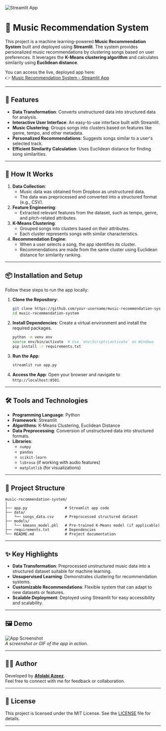 ![Streamlit App](https://img.shields.io/badge/Streamlit-App-deployed-blue)


# 🎵 Music Recommendation System  

This project is a machine learning-powered **Music Recommendation System** built and deployed using **Streamlit**. The system provides personalized music recommendations by clustering songs based on user preferences. It leverages the **K-Means clustering algorithm** and calculates similarity using **Euclidean distance**.

You can access the live, deployed app here:  
👉 [Music Recommendation System - Streamlit App](https://music-recomendation-system-7zukmujcfsxxtappgzo9b3a.streamlit.app/)

---

## 🌟 Features
- **Data Transformation**: Converts unstructured data into structured data for analysis.
- **Interactive User Interface**: An easy-to-use interface built with Streamlit.
- **Music Clustering**: Groups songs into clusters based on features like genre, tempo, and other metadata.
- **Personalized Recommendations**: Suggests songs similar to a user's selected track.
- **Efficient Similarity Calculation**: Uses Euclidean distance for finding song similarities.

---

## 🚀 How It Works
1. **Data Collection**:
   - Music data was obtained from Dropbox as unstructured data.
   - The data was preprocessed and converted into a structured format (e.g., CSV).
2. **Feature Engineering**:
   - Extracted relevant features from the dataset, such as tempo, genre, and pitch-related attributes.
3. **K-Means Clustering**:
   - Grouped songs into clusters based on their attributes.
   - Each cluster represents songs with similar characteristics.
4. **Recommendation Engine**:
   - When a user selects a song, the app identifies its cluster.
   - Recommendations are made from the same cluster using Euclidean distance for similarity ranking.

---

## 📦 Installation and Setup
Follow these steps to run the app locally:

1. **Clone the Repository**:
   ```bash
   git clone https://github.com/your-username/music-recommendation-system.git
   cd music-recommendation-system
   ```

2. **Install Dependencies**:
   Create a virtual environment and install the required packages.
   ```bash
   python -m venv env
   source env/bin/activate  # Use `env\Scripts\activate` on Windows
   pip install -r requirements.txt
   ```

3. **Run the App**:
   ```bash
   streamlit run app.py
   ```

4. **Access the App**:
   Open your browser and navigate to `http://localhost:8501`.

---

## 🛠 Tools and Technologies
- **Programming Language**: Python
- **Framework**: Streamlit
- **Algorithms**: K-Means Clustering, Euclidean Distance
- **Data Preprocessing**: Conversion of unstructured data into structured formats.
- **Libraries**: 
  - `numpy`
  - `pandas`
  - `scikit-learn`
  - `librosa` (if working with audio features)
  - `matplotlib` (for visualizations)

---

## 📂 Project Structure
```
music-recommendation-system/
│
├── app.py                 # Streamlit app code
├── data/
│   └── songs_data.csv     # Preprocessed structured dataset
├── models/
│   └── kmeans_model.pkl   # Pre-trained K-Means model (if applicable)
├── requirements.txt       # Dependencies
└── README.md              # Project documentation
```

---

## ✨ Key Highlights
- **Data Transformation**: Preprocessed unstructured music data into a structured dataset suitable for machine learning.
- **Unsupervised Learning**: Demonstrates clustering for recommendation systems.
- **Customizable Recommendations**: Flexible system that can adapt to new datasets or features.
- **Scalable Deployment**: Deployed using Streamlit for easy accessibility and scalability.

---

## 🖼 Demo
![App Screenshot](screenshot.png)  
*A screenshot or GIF of the app in action.*

---

## 🧑‍💻 Author
Developed by **[Afolabi Azeez](https://github.com/afolabi022)**.  
Feel free to connect with me for feedback or collaboration.

---

## 📜 License
This project is licensed under the MIT License. See the [LICENSE](LICENSE) file for details.

---
